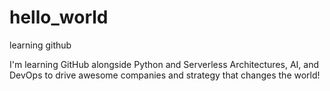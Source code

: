 # hello_world
learning github


I'm learning GitHub alongside Python and Serverless Architectures, AI, and DevOps to drive awesome companies and strategy that changes the world!
